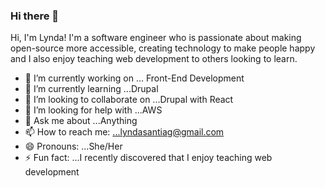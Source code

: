 ### Hi there 👋

Hi, I'm Lynda! I'm a software engineer who is passionate about making open-source more accessible, creating technology to make people happy and I also enjoy teaching web development to others looking to learn.

- 🔭 I’m currently working on ...  Front-End Development
- 🌱 I’m currently learning ...Drupal
- 👯 I’m looking to collaborate on ...Drupal with React
- 🤔 I’m looking for help with ...AWS
- 💬 Ask me about ...Anything
- 📫 How to reach me: ...lyndasantiag@gmail.com
- 😄 Pronouns: ...She/Her
- ⚡ Fun fact: ...I recently discovered that I enjoy teaching web development

